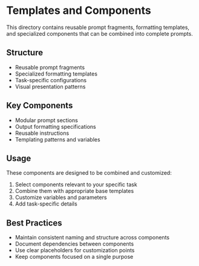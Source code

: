 # Templates and Components

This directory contains reusable prompt fragments, formatting templates, and specialized components that can be combined into complete prompts.

## Structure

- Reusable prompt fragments
- Specialized formatting templates
- Task-specific configurations
- Visual presentation patterns

## Key Components

- Modular prompt sections
- Output formatting specifications
- Reusable instructions
- Templating patterns and variables

## Usage

These components are designed to be combined and customized:

1. Select components relevant to your specific task
2. Combine them with appropriate base templates
3. Customize variables and parameters
4. Add task-specific details

## Best Practices

- Maintain consistent naming and structure across components
- Document dependencies between components
- Use clear placeholders for customization points
- Keep components focused on a single purpose